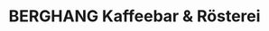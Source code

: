 ---
title: "BERGHANG Kaffeebar & Rösterei"
url: /olpe/berghang-kaffeebar-und-roesterei/
shop: Kaffee
---